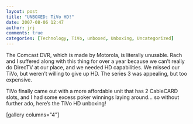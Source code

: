```yaml
---
layout: post
title: "UNBOXED: TiVo HD!"
date: 2007-08-06 12:47
author: jrj
comments: true
categories: [Technology, TiVo, unboxed, Unboxing, Uncategorized]
---
```

<div style="text-align: center"></div>
The Comcast DVR, which is made by Motorola, is literally unusable. Rach and I suffered along with this thing for over a year because we can’t really do DirecTV at our place, and we needed HD capabilities. We missed our TiVo, but weren’t willing to give up HD. The series 3 was appealing, but too expensive.

TiVo finally came out with a more affordable unit that has 2 CableCARD slots, and I had some excess poker winnings laying around... so without further ado, here’s the TiVo HD unboxing!

[gallery columns="4"]
